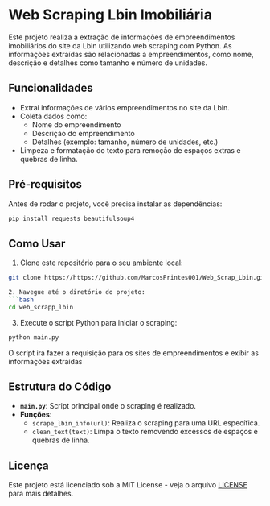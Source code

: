 # Web Scraping Lbin Imobiliária

Este projeto realiza a extração de informações de empreendimentos imobiliários do site da Lbin utilizando web scraping com Python. As informações extraídas são relacionadas a empreendimentos, como nome, descrição e detalhes como tamanho e número de unidades.

## Funcionalidades

- Extrai informações de vários empreendimentos no site da Lbin.
- Coleta dados como:
  - Nome do empreendimento
  - Descrição do empreendimento
  - Detalhes (exemplo: tamanho, número de unidades, etc.)
- Limpeza e formatação do texto para remoção de espaços extras e quebras de linha.

## Pré-requisitos

Antes de rodar o projeto, você precisa instalar as dependências:

```bash
pip install requests beautifulsoup4
```

## Como Usar

1. Clone este repositório para o seu ambiente local:

```bash
git clone https://https://github.com/MarcosPrintes001/Web_Scrap_Lbin.git

2. Navegue até o diretório do projeto:
```bash
cd web_scrapp_lbin
```

3. Execute o script Python para iniciar o scraping:
```bash
python main.py
```

O script irá fazer a requisição para os sites de empreendimentos e exibir as informações extraídas

## Estrutura do Código

- **`main.py`**: Script principal onde o scraping é realizado.
- **Funções**:
  - `scrape_lbin_info(url)`: Realiza o scraping para uma URL específica.
  - `clean_text(text)`: Limpa o texto removendo excessos de espaços e quebras de linha.

## Licença

Este projeto está licenciado sob a MIT License - veja o arquivo [LICENSE](LICENSE) para mais detalhes.
